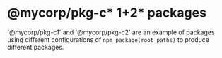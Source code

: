 # @mycorp/pkg-c* 1+2* packages

'@mycorp/pkg-c1' and '@mycorp/pkg-c2' are an example of packages using different
configurations of `npm_package(root_paths)` to produce different packages.
